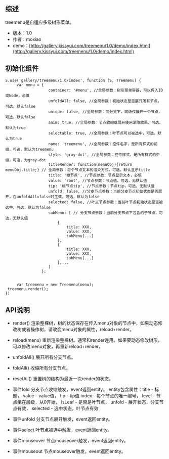 ## 综述

treemenu是自适应多级树形菜单。

* 版本：1.0
* 作者：moxiao
* demo：[http://gallery.kissyui.com/treemenu/1.0/demo/index.html](http://gallery.kissyui.com/treemenu/1.0/demo/index.html)

## 初始化组件
    S.use('gallery/treemenu/1.0/index', function (S, Treemenu) {
         var menu = {
                       container: '#menu', //全局参数：树形菜单容器，可以传入ID或Node，必填
                       unfoldAll: false, //全局参数：初始状态是否展开所有节点，可选，默认false
                       unique: false, //全局参数：同分支下，同级仅展开一个节点，可选，默认false
                       anim: true, //全局参数：节点收缩或展开使用渐隐效果，可选，默认为true
                       selectable: true, //全局参数：叶节点可以被选中，可选，默认为true
                       name: 'treemenu', //全局参数：控件名字，是所有样式的前缀，可选，默认为treemenu
                       style: 'gray-dot', //全局参数：控件样式，是所有样式的中缀，可选，为gray-dot
                       titleRender: function(menuObj){return menuObj.title;} // 全局参数：每个节点文本的渲染方式，可选，默认显示title
                       title: '根节点', //节点参数：节点显示文本，必填
                       value: 'root', //节点参数：节点值，可选，无默认值
                       tip: '根节点tip', //节点参数：节点tip，可选，无默认值
                       unfold: false, //分支节点参数：当前分支节点初始状态是否展开，在unfoldAll=false时生效，可选，默认为false
                       selected: false, //叶支节点参数：当前叶节点初始状态是否被选中，可选，默认为false
                       subMenu: [ // 分支节点参数：当前分支节点下包含的子节点，可选，无默认值
                           {
                               title: XXX,
                               value: XXX,
                               subMenu[...]
                           },
                           {
                               title: XXX,
                               value: XXX,
                               subMenu[...]
                           },...
                       ] 
                    };
	

         var treemenu = new Treemenu(menu);
	 treemenu.render();
    })

## API说明

* render()
    渲染整棵树，树的状态保存在传入menu对象的节点中，如果动态修改树或者操作树，请改变menu对象的属性，reload+render。

* reload(menu)
    重新渲染整棵树。通常和render连用。如果要动态修改树形，可以修改menu对象，再重新reload+render。

* unfoldAll()
    展开所有分支节点。

* foldAll()
    收缩所有分支节点。

* resetAll()
    重置树的结构为最近一次render的状态。

* 事件fold
    分支节点收缩触发，event返回entity。
    entity包含属性：title - 标题，
                    value - value值，
                    tip - tip值
                    index - 每个节点的唯一编号，
                    level - 节点坐在层级，从0开始，
                    isLeaf - 是否是叶节点，
                    unfold - 展开状态，分支节点有效，
                    selected - 选中状态，叶节点有效

* 事件unfold
    分支节点展开触发，event返回entity。

* 事件select
    叶节点被选中触发，event返回entity。

* 事件mouseover
    节点mouseover触发，event返回entity。
  
* 事件mouseout
    节点mouseover触发，event返回entity。
  
